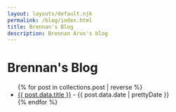 ```yaml
---
layout: layouts/default.njk
permalink: /blog/index.html
title: Brennan's Blog
description: Brennan Arvo's blog
---
```


# Brennan's Blog

<ul>
{% for post in collections.post | reverse %}
  <li>
    <a href="{{post.data.permalink}}">{{ post.data.title }}</a> - <time datetime="{{ page.date | dateTime }}">{{ post.data.date | prettyDate }}</time>
  </li>
{% endfor %}
</ul>
